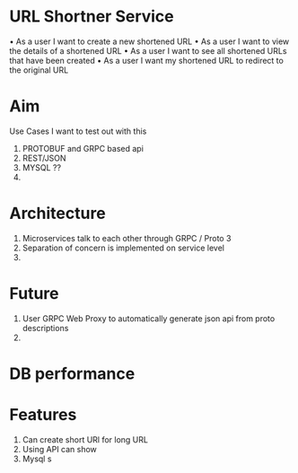 # URL Shortner Service
• As a user I want to create a new shortened URL
• As a user I want to view the details of a shortened URL
• As a user I want to see all shortened URLs that have been created
• As a user I want my shortened URL to redirect to the original URL


# Aim

Use Cases I want to test out with this
1. PROTOBUF and GRPC based api
2. REST/JSON 
3. MYSQL ??
4. 


# Architecture
1. Microservices talk to each other through GRPC / Proto 3
2. Separation of concern is implemented on service level
3.


# Future
1. User GRPC Web Proxy to automatically generate json api from proto descriptions
2. 

# DB performance



# Features
1. Can create short URl for long URL
2. Using API can show 
3. Mysql s 


